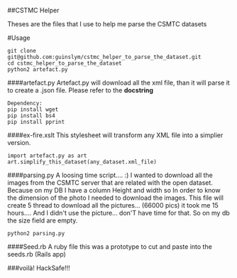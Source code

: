 ##CSTMC Helper

Theses are the files that I use to help me parse the CSMTC datasets

#Usage

	git clone git@github.com:guinslym/cstmc_helper_to_parse_the_dataset.git
	cd cstmc_helper_to_parse_the_dataset
	python2 artefact.py

####artefact.py
Artefact.py will download all the xml file, than it will parse it to create a .json file. Please refer to the **docstring**

	Dependency:
	pip install wget
	pip install bs4
	pip install pprint

####ex-fire.xslt
This stylesheet will transform any XML file into a simplier version.

	import artefact.py as art
	art.simplify_this_dataset(any_dataset.xml_file)

####parsing.py
A loosing time script.... :) I wanted to download all the images from the CSMTC server that are related with the open dataset. Because on my DB I have a column Height and width so In order to know the dimension of the photo I needed to download the images. This file will create 5 thread to download all the pictures... (66000 pics) it took me 15 hours.... And I didn't use the picture... don'T have time for that. So on my db the size field are empty.

	python2 parsing.py


####Seed.rb
A ruby file this was a prototype to cut and paste into the seeds.rb (Rails app)


###voilà!
HackSafe!!!